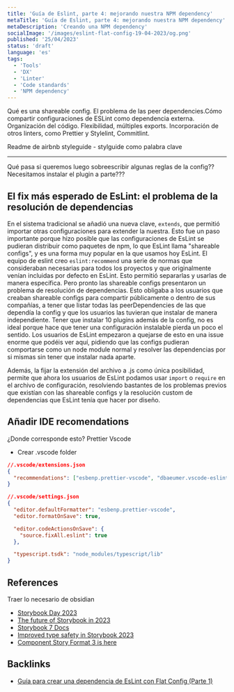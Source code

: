 ```yaml
---
title: 'Guía de Eslint, parte 4: mejorando nuestra NPM dependency'
metaTitle: 'Guía de Eslint, parte 4: mejorando nuestra NPM dependency'
metaDescription: 'Creando una NPM dependency'
socialImage: '/images/eslint-flat-config-19-04-2023/og.png'
published: '25/04/2023'
status: 'draft'
language: 'es'
tags:
  - 'Tools'
  - 'DX'
  - 'Linter'
  - 'Code standards'
  - 'NPM dependency'
---
```


Qué es una shareable config. El problema de las peer dependencies.Cómo compartir configuraciones de ESLint como dependencia externa. Organización del código. Flexibilidad, múltiples exports. Incorporación de otros linters, como Prettier y Stylelint, Commitlint.

Readme de airbnb styleguide - stylguide como palabra clave

---

Qué pasa si queremos luego sobreescribir algunas reglas de la config?? Necesitamos instalar el plugin a parte???

## El fix más esperado de EsLint: el problema de la resolución de dependencias

En el sistema tradicional se añadió una nueva clave, `extends`, que permitió importar otras configuraciones para extender la nuestra. Esto fue un paso importante porque hizo posible que las configuraciones de EsLint se pudieran distribuir como paquetes de npm, lo que EsLint llama "shareable configs", y es una forma muy popular en la que usamos hoy EsLint.
El equipo de eslint creo `eslint:recommend` una serie de normas que consideraban necesarias para todos los proyectos y que originalmente venían incluidas por defecto en EsLint. Esto permitió separarlas y usarlas de manera específica.
Pero pronto las shareable configs presentaron un problema de resolución de dependencias. Esto obligaba a los usuarios que creaban shareable configs para compartir públicamente o dentro de sus compañías, a tener que listar todas las peerDependencies de las que dependía la config y que los usuarios las tuvieran que instalar de manera independiente. Tener que instalar 10 plugins además de la config, no es ideal porque hace que tener una configuración instalable pierda un poco el sentido.
Los usuarios de EsLint empezaron a quejarse de esto en una issue enorme que podéis ver aquí, pidiendo que las configs pudieran comportarse como un node module normal y resolver las dependencias por si mismas sin tener que instalar nada aparte.

Además, la fijar la extensión del archivo a .js como única posibilidad, permite que ahora los usuarios de EsLint podamos usar `import` o `require` en el archivo de configuración, resolviendo bastantes de los problemas previos que existían con las shareable configs y la resolución custom de dependencias que EsLint tenía que hacer por diseño.

## Añadir IDE recomendations

¿Donde corresponde esto?
Prettier Vscode

- Crear .vscode folder

```json
//.vscode/extensions.json
{
  "recommendations": ["esbenp.prettier-vscode", "dbaeumer.vscode-eslint"]
}

//.vscode/settings.json
{
  "editor.defaultFormatter": "esbenp.prettier-vscode",
  "editor.formatOnSave": true,

  "editor.codeActionsOnSave": {
    "source.fixAll.eslint": true
  },

  "typescript.tsdk": "node_modules/typescript/lib"
}

```

## References

Traer lo necesario de obsidian

- [Storybook Day 2023](https://www.youtube.com/watch?v=P0hJm5v8TJw)
- [The future of Storybook in 2023](https://storybook.js.org/blog/future-of-storybook-in-2023/)
- [Storybook 7 Docs](https://storybook.js.org/blog/storybook-7-docs/)
- [Improved type safety in Storybook 2023](https://storybook.js.org/blog/improved-type-safety-in-storybook-7/)
- [Component Story Format 3 is here](https://storybook.js.org/blog/storybook-csf3-is-here/)

## Backlinks

- [Guía para crear una dependencia de EsLint con Flat Config (Parte 1)](./guide-eslint-dependency-part-1-flat-config)
